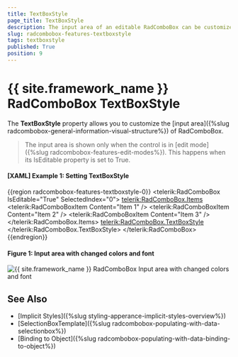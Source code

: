 ```yaml
---
title: TextBoxStyle
page_title: TextBoxStyle
description: The input area of an editable RadComboBox can be customized via the TextBoxStyle property.
slug: radcombobox-features-textboxstyle
tags: textboxstyle
published: True
position: 9
---
```


# {{ site.framework_name }} RadComboBox TextBoxStyle

The __TextBoxStyle__ property allows you to customize the [input area]({%slug radcombobox-general-information-visual-structure%}) of RadComboBox. 

> The input area is shown only when the control is in [edit mode]({%slug radcombobox-features-edit-modes%}). This happens when its IsEditable property is set to True.

#### __[XAML] Example 1: Setting TextBoxStyle__
{{region radcombobox-features-textboxstyle-0}}
	<telerik:RadComboBox IsEditable="True" SelectedIndex="0">
		<telerik:RadComboBox.Items>
			<telerik:RadComboBoxItem Content="Item 1" />
			<telerik:RadComboBoxItem Content="Item 2" />
			<telerik:RadComboBoxItem Content="Item 3" />
		</telerik:RadComboBox.Items>
		<telerik:RadComboBox.TextBoxStyle>
			<!-- If you use NoXaml dlls and implicit styles, set the following property on the Style element - BasedOn="{StaticResource ComboBoxTextBoxStyle}" -->
			<Style TargetType="TextBox">
				<Setter Property="Background" Value="#3F3F3F" />
				<Setter Property="Foreground" Value="#FF8041" />
				<Setter Property="FontSize" Value="24" />
				<Setter Property="FontFamily" Value="Consolas" />
			</Style>
		</telerik:RadComboBox.TextBoxStyle>
	</telerik:RadComboBox>
{{endregion}}

#### Figure 1: Input area with changed colors and font
![{{ site.framework_name }} RadComboBox Input area with changed colors and font](images/radcombobox-features-textboxstyle-0.png)

## See Also  
 * [Implicit Styles]({%slug styling-apperance-implicit-styles-overview%}) 
 * [SelectionBoxTemplate]({%slug radcombobox-populating-with-data-selectionbox%})
 * [Binding to Object]({%slug radcombobox-populating-with-data-binding-to-object%})